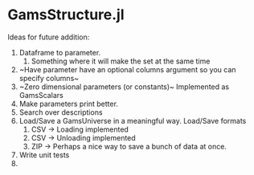 # GamsStructure.jl
 
Ideas for future addition:

1. Dataframe to parameter. 
    1. Something where it will make the set at the same time
2. ~Have parameter have an optional columns argument so you can specify columns~
3. ~Zero dimensional parameters (or constants)~ Implemented as GamsScalars
4. Make parameters print better.
5. Search over descriptions
6. Load/Save a GamsUniverse in a meaningful way. Load/Save formats
    1. CSV -> Loading implemented
    2. CSV -> Unloading implemented
    2. ZIP -> Perhaps a nice way to save a bunch of data at once.
7. Write unit tests
8. 
